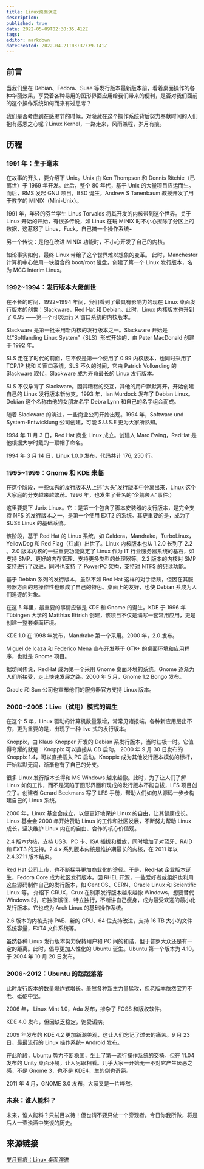 ```yaml
---
title: Linux桌面演进
description: 
published: true
date: 2022-05-09T02:30:35.412Z
tags: 
editor: markdown
dateCreated: 2022-04-21T03:37:39.141Z
---
```


## 前言

当我们坐在 Debian、Fedora、Suse 等发行版本最新版本前，看着桌面操作的各种华丽效果，享受着各种易用的图形界面应用给我们带来的便利，是否对我们面前的这个操作系统如何而来有过思考？

我们是否考虑到在感恩节的时候，对隐藏在这个操作系统背后努力奉献时间的人们抱有感恩之心呢？Linux Kernel，一路走来，风雨兼程，岁月有痕。


## 历程

### 1991 年：生于毫末

在故事的开头，要介绍下 Unix。Unix 由 Ken Thompson 和 Dennis Ritchie（已离世）于 1969 年开发。此后，整个 80 年代，基于 Unix 的大量项目应运而生。而后，RMS 发起 GNU 项目，BSD 诞生，Andrew S Tanenbaum 教授开发了用于教学的 MINIX（Mini-Unix）。

1991 年，年轻的芬兰学生 Linus Torvalds 将其开发的内核带到这个世界。关于 Linux 开始的开始，有很多传说，如 Linus 在玩 MINIX 时不小心擦除了分区上的数据，这惹怒了 Linus，Fuck，自己搞一个操作系统~

另一个传说：是他在改进 MINIX 功能时，不小心开发了自己的内核。

如论事实如何，最终 Linux 带给了这个世界难以想象的变革。 此时，Manchester 计算机中心使用一块组合的 boot/root 磁盘，创建了第一个 Linux 发行版本，名为 MCC Interim Linux。

### 1992~1994：发行版本大佬创世


在不长的时间，1992~1994 年间，我们看到了最具有影响力的现在 Linux 桌面发行版本的创世：Slackware，Red Hat 和 Debian。此时，Linux 内核版本也升到了 0.95 ——第一个可以运行 X 窗口系统的内核版本。

Slackware 是第一批采用新内核的发行版本之一。Slackware 开始是以“Softlanding Linux System”（SLS）形式开始的，由 Peter MacDonald 创建于 1992 年。

SLS 走在了时代的前面，它不仅是第一个使用了 0.99 内核版本，也同时采用了 TCP/IP 栈和 X 窗口系统。SLS 不久的时间，它由 Patrick Volkerding 的 Slackware 取代，Slackware 成为寿命最长的 Linux 发行版本。

SLS 不仅孕育了 Slackware。因其糟糕的交互，其他的用户默默离开，开始创建自己的 Linux 发行版本新分支。1993 年，lan Murdock 发布了 Debian Linux。Debian 这个名称由他的女朋友名字 Debra Lynn 和自己的名字组合而成。

随着 Slackware 的演进，一些商业公司开始出现。1994 年，Software und System-Entwicklung 公司创建，可能 S.U.S.E 更为大家所熟知。

1994 年 11 月 3 日，Red Hat 商业 Linux 成立。创建人 Marc Ewing，RedHat 是他根据大学时戴的一顶帽子命名。

1994 年 3 月 14 日，Linux 1.0.0 发布，代码共计 176, 250 行。



### 1995~1999：Gnome 和 KDE 来临

在这个阶段，一些优秀的发行版本从上述“大头”发行版本中分离出来，Linux 这个大家庭的分支越来越繁茂。1996 年，也发生了著名的“企鹅袭人”事件:）


这里要提下 Jurix Linux。它：是第一个包含了脚本安装器的发行版本，是完全支持 NFS 的发行版本之一，是第一个使用 EXT2 的系统。其更重要的是，成为了 SUSE Linux 的基础系统。

该阶段，基于 Red Hat 的 Linux 系统，如 Caldera，Mandrake，TurboLinux，YellowDog 和 Red Flag（红旗）出世了。Linux 内核版本也从 1.2.0 长到了 2.2 。2.0 版本内核的一些重要功能奠定了 Linux 作为 IT 行业服务器系统的基石，如支持 SMP、更好的内存管理、支持更多类型的处理器等。2.2 版本的内核对 SMP 支持进行了改进，同时也支持 了 PowerPC 架构，支持对 NTFS 的只读功能。

基于 Debian 系列的发行版本，虽然不如 Red Hat 这样的对手活跃，但因在其服务器方面的易操作性也形成了自己的特色。桌面上的友好，也使 Debian 系成为人们追逐的对象。

在这 5 年里，最重要的事情应该是 KDE 和 Gnome 的诞生。KDE 于 1996 年 Tübingen 大学的 Matthias Ettrich 创建，该项目不仅是编写一套常用应用，更是创建一整套桌面环境。

KDE 1.0 在 1998 年发布，Mandrake 第一个采用。2000 年，2.0 发布。

Miguel de Icaza 和 Federico Mena 宣布开发基于 GTK+ 的桌面环境和应用程序，也就是 Gnome 项目。

据坊间传说，RedHat 成为第一个采用 Gnome 桌面环境的系统。Gnome 逐渐为人们所接受，走上快速发展之路。2000 年 5 月，Gnome 1.2 Bongo 发布。


Oracle 和 Sun 公司也宣布他们的服务器官方支持 Linux 版本。

### 2000~2005：Live（试用）模式的诞生

在这个 5 年，Linux 驱动的计算机数量激增，常常见诸报端。各种新应用层出不穷，更为重要的是，出现了一种 live 式的发行版本。

Knoppix，由 Klaus Knopper 开发的 Debian 系发行版本，当时红极一时。它值得夸耀的就是：Knoppix 可以直接从 CD 启动。 2000 年 9 月 30 日发布的 Knoppix 1.4，可以直接插入 PC 启动。Knoppix 成为其他发行版本模仿的标杆，开始默默无闻，渐渐也有了自己的分支。

很多 Linux 发行版本长得和 MS Windows 越来越像。此时，为了让人们了解 Linux 如何工作，而不是沉陷于图形界面和现成的发行版本不能自拔，LFS 项目创立了。创建者 Gerard Beekmans 写了 LFS 手册，帮助人们如何从源码一步步构建自己的 Linux 系统。

2000 年，Linux 基金会成立，以便更好地保护 Linux 的自由，让其健康成长。Linux 基金会 2000 年开始赞助 Linus 的工作和社区发展，不断努力帮助 Linux 成长，坚决维护 Linux 内在的自由、合作的核心价值观。

2.4 版本内核，支持 USB、PC 卡、ISA 插拔和播放，同时增加了对蓝牙、RAID 和 EXT3 的支持。2.4.x 系列版本内核是维护期最长的内核，在 2011 年以 2.4.37.11 版本结束。

Red Hat 公司上市，也不断探寻更加商业化的途径。于是，RedHat 企业版本诞生，Fedora Core 成为社区发行版本。因 RHEL 开源，一些爱好者或组织也利用这些源码制作自己的发行版本，如 Cent OS、CERN、Oracle Linux 和 Scientific Linux 等。 介绍下 CRUX，Crux 在别家发行版本越来越像 Windows，想要替代 Windows 时，它独辟蹊径、特立独行，不断讲自己瘦身，成为最受欢迎的最小化发行版本。它也成为 Arch Linux 的基础操作系统。

2.6 版本的内核支持 PAE、新的 CPU、64 位支持改进，支持 16 TB 大小的文件系统容量，EXT4 文件系统等。

虽然各种 Linux 发行版本努力保持用户和 PC 间的和谐，但于普罗大众还是有一定的距离。此时，倡导更加人性化的 Ubuntu 诞生。Ubuntu 第一个版本为 4.10，于 2004 年 10 月 20 日发布。

### 2006~2012：Ubuntu 的起起落落

此时发行版本的数量爆炸式增长。虽然各种新生力量猛攻，但老版本依然宝刀不老、砥砺中坚。

2006 年， Linux Mint 1.0，Ada 发布，掺杂了 FOSS 和版权软件。

KDE 4.0 发布，但因缺乏稳定，饱受诟病。

2009 年发布的 KDE 4.2 更加新潮美观，这让人们忘记了过去的痛苦。9 月 23 日，最最流行的 Linux 操作系统– Android 发布。

在此阶段，Ubuntu 势力不断稳固，坐上了第一流行操作系统的交椅。但在 11.04 发布的 Unity 桌面环境，让人另眼相看。几乎大家一开始无一不对它产生厌恶之感，不是 Gnome 3，也不是 KDE4，生的倒也奇葩。

2011 年 4 月，GNOME 3.0 发布，大家又是一片哗然。

### 未来：谁人能料？

未来，谁人能料？只拭目以待！但也请不要只做一个旁观者。今日你我所做，将是后人一壶浊酒中笑谈的历史。

## 来源链接

[岁月有痕：Linux 桌面演进](http://www.linuxeden.com/html/news/20121123/132368.html)